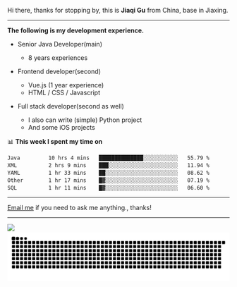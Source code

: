 Hi there, thanks for stopping by, this is **Jiaqi Gu** from China, base in Jiaxing.

---

**The following is my development experience.**

- Senior Java Developer(main)
  - 8 years experiences

- Frontend developer(second)
  - Vue.js (1 year experience)
  - HTML / CSS / Javascript
  
- Full stack developer(second as well)
  - I also can write (simple) Python project
  - And some iOS projects

📊 **This week I spent my time on**
<!--START_SECTION:waka-->

```txt
Java         10 hrs 4 mins   ██████████████░░░░░░░░░░░   55.79 %
XML          2 hrs 9 mins    ███░░░░░░░░░░░░░░░░░░░░░░   11.94 %
YAML         1 hr 33 mins    ██░░░░░░░░░░░░░░░░░░░░░░░   08.62 %
Other        1 hr 17 mins    █▓░░░░░░░░░░░░░░░░░░░░░░░   07.19 %
SQL          1 hr 11 mins    █▓░░░░░░░░░░░░░░░░░░░░░░░   06.60 %
```

<!--END_SECTION:waka-->

---

[Email me](mailto:htk2klwgr@mozmail.com?subject=Hiring_from_GitHub) if you need to ask me anything., thanks!

---

![]( https://visitor-badge.glitch.me/badge?page_id=githubgujiaqi)
![]( https://github.com/droid-Q/droid-Q/raw/output/github-contribution-grid-snake.svg#gh-dark-mode-only)
